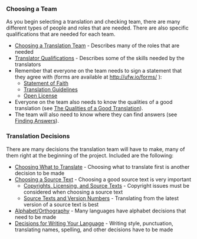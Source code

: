 
### Choosing a Team

As you begin selecting a translation and checking team, there are many different types of people and roles that are needed. There are also specific qualifications that are needed for each team.

* [Choosing a Translation Team](../../translate/choose-team/01.md) - Describes many of the roles that are needed
* [Translator Qualifications](../../translate/qualifications/01.md) - Describes some of the skills needed by the translators
* Remember that everyone on the team needs to sign a statement that they agree with (forms are available at http://ufw.io/forms/ ): 
    * [Statement of Faith](../../intro/statement-of-faith/01.md)
    * [Translation Guidelines](../../intro/translation-guidelines/01.md)
    * [Open License](../../intro/open-license/01.md)
* Everyone on the team also needs to know the qualities of a good translation (see [The Qualities of a Good Translation](../../translate/guidelines-intro/01.md)). 
* The team will also need to know where they can find answers (see [Finding Answers](../../intro/finding-answers/01.md)). 

### Translation Decisions

There are many decisions the translation team will have to make, many of them right at the beginning of the project. Included are the following:

* [Choosing What to Translate](../../translate/translation-difficulty/01.md) - Choosing what to translate first is another decision to be made
* [Choosing a Source Text](../../translate/translate-source-text/01.md) - Choosing a good source text is very important
    * [Copyrights, Licensing, and Source Texts](../../translate/translate-source-licensing/01.md) - Copyright issues must be considered when choosing a source text
    * [Source Texts and Version Numbers](../../translate/translate-source-version/01.md) - Translating from the latest version of a source text is best
* [Alphabet/Orthography](../../translate/translate-alphabet/01.md) - Many languages have alphabet decisions that need to be made
* [Decisions for Writing Your Language](../../translate/writing-decisions/01.md) - Writing style, punctuation, translating names, spelling, and other decisions have to be made

